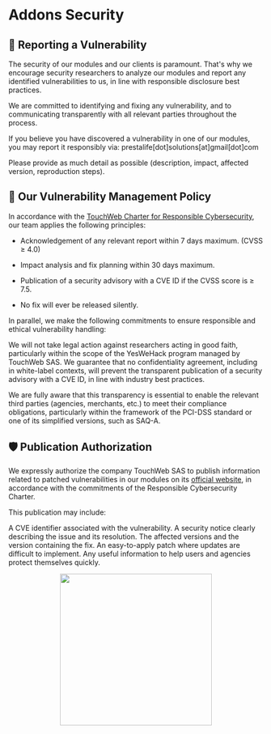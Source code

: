# Addons Security

## 🚨 Reporting a Vulnerability

The security of our modules and our clients is paramount. That's why we encourage security researchers to analyze our
modules and report any identified vulnerabilities to us, in line with responsible disclosure best practices.

We are committed to identifying and fixing any vulnerability, and to communicating transparently with all relevant
parties throughout the process.

If you believe you have discovered a vulnerability in one of our modules, you may report it responsibly via:
prestalife[dot]solutions[at]gmail[dot]com

Please provide as much detail as possible (description, impact, affected version, reproduction steps).

## 📜 Our Vulnerability Management Policy

In accordance with
the [TouchWeb Charter for Responsible Cybersecurity](https://www.touchweb.fr/cybersecurity-prestashop/responsible-cybersecurity-charter),
our team applies the following principles:

- Acknowledgement of any relevant report within 7 days maximum. (CVSS ≥ 4.0)

- Impact analysis and fix planning within 30 days maximum.

- Publication of a security advisory with a CVE ID if the CVSS score is ≥ 7.5.

- No fix will ever be released silently.

In parallel, we make the following commitments to ensure responsible and ethical vulnerability handling:

We will not take legal action against researchers acting in good faith, particularly within the scope of the YesWeHack
program managed by TouchWeb SAS.
We guarantee that no confidentiality agreement, including in white-label contexts, will prevent the transparent
publication of a security advisory with a CVE ID, in line with industry best practices.

We are fully aware that this transparency is essential to enable the relevant third parties (agencies, merchants, etc.)
to meet their compliance obligations, particularly within the framework of the PCI-DSS standard or one of its simplified
versions, such as SAQ-A.

## 🛡️ Publication Authorization

We expressly authorize the company TouchWeb SAS to publish information related to patched vulnerabilities in our modules
on its [official website](https://www.touchweb.fr/), in accordance with the commitments of the Responsible Cybersecurity
Charter.

This publication may include:

A CVE identifier associated with the vulnerability.
A security notice clearly describing the issue and its resolution.
The affected versions and the version containing the fix.
An easy-to-apply patch where updates are difficult to implement.
Any useful information to help users and agencies protect themselves quickly.

<p style="text-align: center;">
    <img srcset="/prestashop/images/touchweb.png 2x" width="300">
</p>
